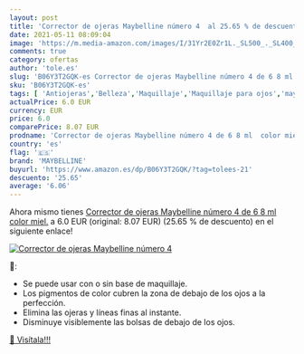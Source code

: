 ```yaml
---
layout: post
title: 'Corrector de ojeras Maybelline número 4  al 25.65 % de descuento'
date: 2021-05-11 08:09:04
image: 'https://m.media-amazon.com/images/I/31Yr2E0Zr1L._SL500_._SL400_.jpg'
comments: true
category: ofertas
author: 'tole.es'
slug: 'B06Y3T2GQK-es Corrector de ojeras Maybelline número 4 de 6 8 ml color miel.'
sku: 'B06Y3T2GQK-es'
tags: [ 'Antiojeras','Belleza','Maquillaje','Maquillaje para ojos','maybelline', ]
actualPrice: 6.0 EUR
currency: EUR
price: 6.0
comparePrice: 8.07 EUR
prodname: 'Corrector de ojeras Maybelline número 4 de 6 8 ml  color miel.'
country: 'es'
flag: '🇪🇸'
brand: 'MAYBELLINE'
buyurl: 'https://www.amazon.es/dp/B06Y3T2GQK/?tag=tolees-21'
descuento: '25.65'
average: '6.06'
---
```


Ahora mismo tienes [Corrector de ojeras Maybelline número 4 de 6 8 ml  color miel.](https://www.amazon.es/dp/B06Y3T2GQK/?tag=tolees-21) a 6.0 EUR (original: 8.07 EUR) (25.65 %  de descuento) en el siguiente enlace!

[![Corrector de ojeras Maybelline número 4 ](https://m.media-amazon.com/images/I/31Yr2E0Zr1L._SL500_._SL400_.jpg)](https://www.amazon.es/dp/B06Y3T2GQK/?tag=tolees-21)

🔎:

- Se puede usar con o sin base de maquillaje.
- Los pigmentos de color cubren la zona de debajo de los ojos a la perfección.
- Elimina las ojeras y líneas finas al instante.
- Disminuye visiblemente las bolsas de debajo de los ojos.

[🛒 Visítala!!!](https://www.amazon.es/dp/B06Y3T2GQK/?tag=tolees-21)
